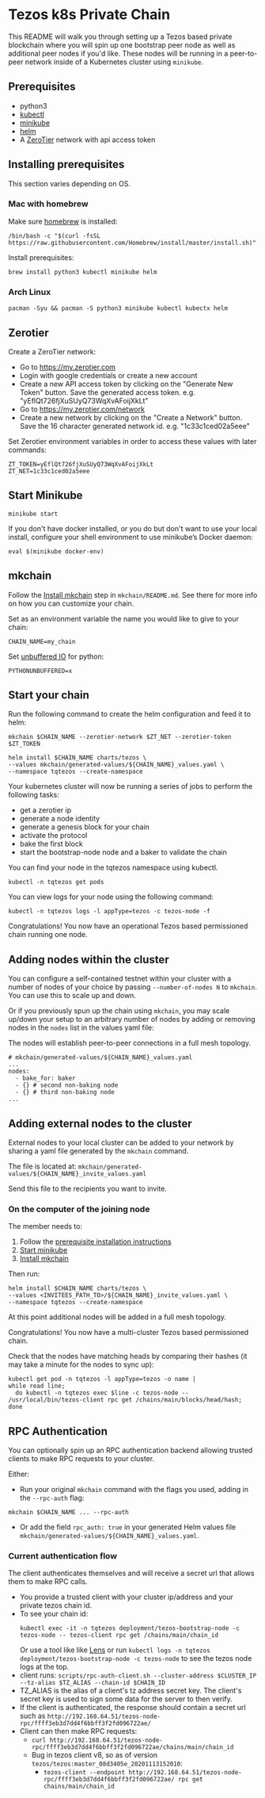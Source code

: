 # Tezos k8s Private Chain

This README will walk you through setting up a Tezos based private blockchain where you will spin up one bootstrap peer node as well as additional peer nodes if you'd like. These nodes will be running in a peer-to-peer network inside of a Kubernetes cluster using `minikube`.

## Prerequisites

- python3
- [kubectl](https://kubernetes.io/docs/reference/kubectl/kubectl/)
- [minikube](https://minikube.sigs.k8s.io/docs/)
- [helm](https://helm.sh/)
- A [ZeroTier](https://www.zerotier.com/) network with api access token

## Installing prerequisites

This section varies depending on OS.

### Mac with homebrew

Make sure [homebrew](https://brew.sh/) is installed:

```shell
/bin/bash -c "$(curl -fsSL https://raw.githubusercontent.com/Homebrew/install/master/install.sh)"
```

Install prerequisites:

```shell
brew install python3 kubectl minikube helm
```

### Arch Linux

```shell
pacman -Syu && pacman -S python3 minikube kubectl kubectx helm
```

## Zerotier

Create a ZeroTier network:

- Go to https://my.zerotier.com
- Login with google credentials or create a new account
- Create a new API access token by clicking on the "Generate New
  Token" button. Save the generated access token. e.g. "yEflQt726fjXuSUyQ73WqXvAFoijXkLt"
- Go to https://my.zerotier.com/network
- Create a new network by clicking on the "Create a Network"
  button. Save the 16 character generated network
  id. e.g. "1c33c1ced02a5eee"

Set Zerotier environment variables in order to access these values with later commands:

```shell
ZT_TOKEN=yEflQt726fjXuSUyQ73WqXvAFoijXkLt
ZT_NET=1c33c1ced02a5eee
```

## Start Minikube

```shell
minikube start
```

If you don't have docker installed, or you do but don't want to use your local install, configure your shell environment to use minikube’s Docker daemon:

```shell
eval $(minikube docker-env)
```

## mkchain

Follow the [Install mkchain](./mkchain/README.md#install-mkchain) step in `mkchain/README.md`. See there for more info on how you can customize your chain.

Set as an environment variable the name you would like to give to your chain:

```shell
CHAIN_NAME=my_chain
```

Set [unbuffered IO](https://docs.python.org/3.6/using/cmdline.html#envvar-PYTHONUNBUFFERED) for python:

```shell
PYTHONUNBUFFERED=x
```

## Start your chain

Run the following command to create the helm configuration and feed it to helm:

```shell
mkchain $CHAIN_NAME --zerotier-network $ZT_NET --zerotier-token $ZT_TOKEN

helm install $CHAIN_NAME charts/tezos \
--values mkchain/generated-values/${CHAIN_NAME}_values.yaml \
--namespace tqtezos --create-namespace
```

Your kubernetes cluster will now be running a series of jobs to
perform the following tasks:

- get a zerotier ip
- generate a node identity
- generate a genesis block for your chain
- activate the protocol
- bake the first block
- start the bootstrap-node node and a baker to validate the chain

You can find your node in the tqtezos namespace using kubectl.

```shell
kubectl -n tqtezos get pods
```

You can view logs for your node using the following command:

```shell
kubectl -n tqtezos logs -l appType=tezos -c tezos-node -f
```

Congratulations! You now have an operational Tezos based permissioned
chain running one node.

## Adding nodes within the cluster

You can configure a self-contained testnet within your cluster with
a number of nodes of your choice by passing `--number-of-nodes N` to
`mkchain`. You can use this to scale up and down.

Or if you previously spun up the chain using `mkchain`, you may scale up/down your setup to an arbitrary number of nodes by adding or removing nodes in the `nodes` list in the values yaml file:

The nodes will establish peer-to-peer connections in a full mesh topology.

```
# mkchain/generated-values/${CHAIN_NAME}_values.yaml
...
nodes:
  - bake_for: baker
  - {} # second non-baking node
  - {} # third non-baking node
...
```

## Adding external nodes to the cluster

External nodes to your local cluster can be added to your network by sharing a yaml file
generated by the `mkchain` command.

The file is located at: `mkchain/generated-values/${CHAIN_NAME}_invite_values.yaml`

Send this file to the recipients you want to invite.

### On the computer of the joining node

The member needs to:

1. Follow the [prerequisite installation instructions](#installing-prerequisites)
2. [Start minikube](#start-minikube)
3. [Install mkchain](./mkchain/README.md#install-mkchain)

Then run:

```shell
helm install $CHAIN_NAME charts/tezos \
--values <INVITEES_PATH_TO>/${CHAIN_NAME}_invite_values.yaml \
--namespace tqtezos --create-namespace
```

At this point additional nodes will be added in a full mesh
topology.

Congratulations! You now have a multi-cluster Tezos based permissioned
chain.

Check that the nodes have matching heads by comparing their hashes (it may take a minute for the nodes to sync up):

```shell
kubectl get pod -n tqtezos -l appType=tezos -o name |
while read line;
  do kubectl -n tqtezos exec $line -c tezos-node -- /usr/local/bin/tezos-client rpc get /chains/main/blocks/head/hash;
done
```

## RPC Authentication

You can optionally spin up an RPC authentication backend allowing trusted clients to make RPC requests to your cluster.

Either:

- Run your original `mkchain` command with the flags you used, adding in the `--rpc-auth` flag:

```shell
mkchain $CHAIN_NAME ... --rpc-auth
```
- Or add the field `rpc_auth: true` in your generated Helm values file `mkchain/generated-values/${CHAIN_NAME}_values.yaml`.

### Current authentication flow

The client authenticates themselves and will receive a secret url that allows them to make RPC calls.

- You provide a trusted client with your cluster ip/address and your private tezos chain id.
- To see your chain id:
  ```shell
  kubectl exec -it -n tqtezos deployment/tezos-bootstrap-node -c tezos-node -- tezos-client rpc get /chains/main/chain_id
  ```
  Or use a tool like like [Lens](https://k8slens.dev/) or run `kubectl logs -n tqtezos deployment/tezos-bootstrap-node -c tezos-node` to see the tezos node logs at the top.
- client runs: `scripts/rpc-auth-client.sh --cluster-address $CLUSTER_IP --tz-alias $TZ_ALIAS --chain-id $CHAIN_ID`
- TZ_ALIAS is the alias of a client's tz address secret key. The client's secret key is used to sign some data for the server to then verify.
- If the client is authenticated, the response should contain a secret url such as `http://192.168.64.51/tezos-node-rpc/ffff3eb3d7dd4f6bbff3f2fd096722ae/`
- Client can then make RPC requests:
  - `curl http://192.168.64.51/tezos-node-rpc/ffff3eb3d7dd4f6bbff3f2fd096722ae/chains/main/chain_id`
  - Bug in tezos client v8, so as of version `tezos/tezos:master_08d3405e_20201113152010`:
    - `tezos-client --endpoint http://192.168.64.51/tezos-node-rpc/ffff3eb3d7dd4f6bbff3f2fd096722ae/ rpc get chains/main/chain_id`

